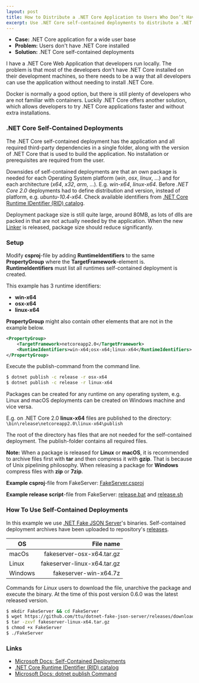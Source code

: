 ```yaml
---
layout: post
title: How to Distribute a .NET Core Application to Users Who Don’t Have .NET Core Installed
excerpt: Use .NET Core self-contained deployments to distribute a .NET Core application to as wide user base as possible.
---
```


* __Case:__ .NET Core application for a wide user base
* __Problem:__ Users don't have .NET Core installed
* __Solution:__ .NET Core self-contained deployments

I have a .NET Core Web Application that developers run locally. The problem is that most of the developers don't have .NET Core installed on their development machines, so there needs to be a way that all developers can use the application without needing to install .NET Core.

Docker is normally a good option, but there is still plenty of developers who are not familiar with containers. Luckily .NET Core offers another solution, which allows developers to try .NET Core applications faster and without extra installations.

### .NET Core Self-Contained Deployments

The .NET Core self-contained deployment has the application and all required third-party dependencies in a single folder, along with the version of .NET Core that is used to build the application. No installation or prerequisites are required from the user.

Downsides of self-contained deployments are that an own package is needed for each Operating System platform (_win_, _osx_, _linux_, ...) and for each architecture (_x64_, _x32_, _arm_, ...). E.g. _win-x64_, _linux-x64_. Before _.NET Core 2.0_ deployments had to define distribution and version, instead of platform, e.g. _ubuntu-10.4-x64_. Check available identifiers from [.NET Core Runtime IDentifier (RID) catalog](https://docs.microsoft.com/en-us/dotnet/core/rid-catalog).

Deployment package size is still quite large, around 80MB, as lots of dlls are packed in that are not actually needed by the application. When the new [Linker](https://github.com/dotnet/announcements/issues/30) is released, package size should reduce significantly.

### Setup

Modify __csproj__-file by adding __RuntimeIdentifiers__ to the same __PropertyGroup__ where the __TargetFramework__-element is. __RuntimeIdentifiers__ must list all runtimes self-contained deployment is created.

This example has 3 runtime identifiers:

* __win-x64__
* __osx-x64__
* __linux-x64__

__PropertyGroup__ might also contain other elements that are not in the example below.

```xml
<PropertyGroup>
    <TargetFramework>netcoreapp2.0</TargetFramework>
    <RuntimeIdentifiers>win-x64;osx-x64;linux-x64</RuntimeIdentifiers>
</PropertyGroup>
```

Execute the publish-command from the command line.

```sh
$ dotnet publish -c release -r osx-x64
$ dotnet publish -c release -r linux-x64
```

Packages can be created for any runtime on any operating system, e.g. Linux and macOS deployments can be created on Windows machine and vice versa.

E.g. on .NET Core 2.0 __linux-x64__ files are published to the directory: `\bin\release\netcoreapp2.0\linux-x64\publish`

The root of the directory has files that are not needed for the self-contained deployment. The publish-folder contains all required files.

__Note:__ When a package is released for __Linux__ or __macOS__, it is recommended to archive files first with __tar__ and then compress it with __gzip__. That is because of Unix pipelining philosophy. When releasing a package for __Windows__ compress files with __zip__ or __7zip__.

__Example csproj__-file from FakeServer: [FakeServer.csproj](https://github.com/ttu/dotnet-fake-json-server/blob/master/FakeServer/FakeServer.csproj#L5)

__Example release script__-file from FakeServer: [release.bat](https://github.com/ttu/dotnet-fake-json-server/blob/master/release.bat) and [release.sh](https://github.com/ttu/dotnet-fake-json-server/blob/master/release.sh)

### How To Use Self-Contained Deployments

In this example we use [.NET Fake JSON Server](https://github.com/ttu/dotnet-fake-json-server/)'s binaries. Self-contained deployment archives have been uploaded to repository's [releases](https://github.com/ttu/dotnet-fake-json-server/releases).

OS| File name
---|---:
macOs | fakeserver-osx-x64.tar.gz
Linux | fakeserver-linux-x64.tar.gz
Windows | fakeserver-win-x64.7z

Commands for _Linux_ users to download the file, unarchive the package and execute the binary. At the time of this post version 0.6.0 was the latest released version.

```sh
$ mkdir FakeServer && cd FakeServer
$ wget https://github.com/ttu/dotnet-fake-json-server/releases/download/0.6.0/fakeserver-linux-x64.tar.gz
$ tar -zxvf fakeserver-linux-x64.tar.gz
$ chmod +x FakeServer
$ ./FakeServer
```

### Links

* [Microsoft Docs: Self-Contained Deployments](https://docs.microsoft.com/en-us/dotnet/core/deploying/#self-contained-deployments-scd)
* [.NET Core Runtime IDentifier (RID) catalog](https://docs.microsoft.com/en-us/dotnet/core/rid-catalog)
* [Microsoft Docs: dotnet publish Command](https://docs.microsoft.com/en-us/dotnet/core/tools/dotnet-publish?tabs=netcore2x)